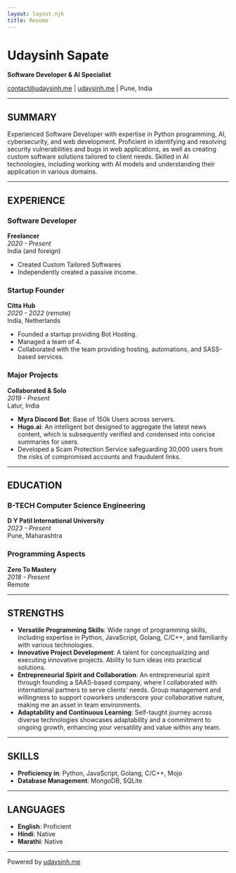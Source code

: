 ```yaml
---
layout: layout.njk
title: Resume
---
```


# Udaysinh Sapate
**Software Developer & AI Specialist**

contact@udaysinh.me | [udaysinh.me](https://udaysinh.me) | Pune, India

---

## SUMMARY
Experienced Software Developer with expertise in Python programming, AI, cybersecurity, and web development. Proficient in identifying and resolving security vulnerabilities and bugs in web applications, as well as creating custom software solutions tailored to client needs. Skilled in AI technologies, including working with AI models and understanding their application in various domains.

---

## EXPERIENCE

### Software Developer
**Freelancer**  
*2020 - Present*  
India (and foreign)

- Created Custom Tailored Softwares
- Independently created a passive income.

### Startup Founder
**Citta Hub**  
*2020 - 2022* (remote)  
India, Netherlands

- Founded a startup providing Bot Hosting.
- Managed a team of 4.
- Collaborated with the team providing hosting, automations, and SASS-based services.

### Major Projects
**Collaborated & Solo**  
*2019 - Present*  
Latur, India

- **Myra Discord Bot**: Base of 150k Users across servers.
- **Hugo.ai**: An intelligent bot designed to aggregate the latest news content, which is subsequently verified and condensed into concise summaries for users.
- Developed a Scam Protection Service safeguarding 30,000 users from the risks of compromised accounts and fraudulent links.

---

## EDUCATION

### B-TECH Computer Science Engineering
**D Y Patil International University**  
*2023 - Present*  
Pune, Maharashtra

### Programming Aspects
**Zero To Mastery**  
*2018 - Present*  
Remote

---

## STRENGTHS

- **Versatile Programming Skills**: Wide range of programming skills, including expertise in Python, JavaScript, Golang, C/C++, and familiarity with various technologies.
- **Innovative Project Development**: A talent for conceptualizing and executing innovative projects. Ability to turn ideas into practical solutions.
- **Entrepreneurial Spirit and Collaboration**: An entrepreneurial spirit through founding a SAAS-based company, where I collaborated with international partners to serve clients' needs. Group management and willingness to support coworkers underscore your collaborative nature, making me an asset in team environments.
- **Adaptability and Continuous Learning**: Self-taught journey across diverse technologies showcases adaptability and a commitment to ongoing growth, enhancing your versatility and value within any team.

---

## SKILLS

- **Proficiency in**: Python, JavaScript, Golang, C/C++, Mojo
- **Database Management**: MongoDB, SQLite

---

## LANGUAGES

- **English**: Proficient
- **Hindi**: Native
- **Marathi**: Native

---

Powered by [udaysinh.me](https://udaysinh.me)